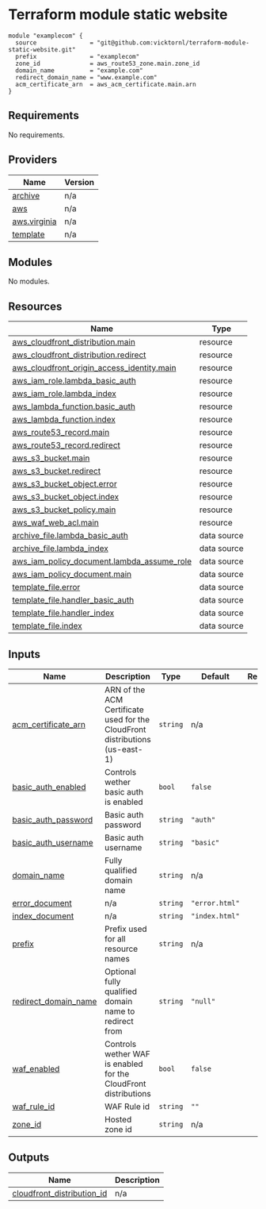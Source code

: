 # Terraform module static website

```
module "examplecom" {
  source               = "git@github.com:vicktornl/terraform-module-static-website.git"
  prefix               = "examplecom"
  zone_id              = aws_route53_zone.main.zone_id
  domain_name          = "example.com"
  redirect_domain_name = "www.example.com"
  acm_certificate_arn  = aws_acm_certificate.main.arn
}
```

<!-- BEGIN_TF_DOCS -->
## Requirements

No requirements.

## Providers

| Name | Version |
|------|---------|
| <a name="provider_archive"></a> [archive](#provider\_archive) | n/a |
| <a name="provider_aws"></a> [aws](#provider\_aws) | n/a |
| <a name="provider_aws.virginia"></a> [aws.virginia](#provider\_aws.virginia) | n/a |
| <a name="provider_template"></a> [template](#provider\_template) | n/a |

## Modules

No modules.

## Resources

| Name | Type |
|------|------|
| [aws_cloudfront_distribution.main](https://registry.terraform.io/providers/hashicorp/aws/latest/docs/resources/cloudfront_distribution) | resource |
| [aws_cloudfront_distribution.redirect](https://registry.terraform.io/providers/hashicorp/aws/latest/docs/resources/cloudfront_distribution) | resource |
| [aws_cloudfront_origin_access_identity.main](https://registry.terraform.io/providers/hashicorp/aws/latest/docs/resources/cloudfront_origin_access_identity) | resource |
| [aws_iam_role.lambda_basic_auth](https://registry.terraform.io/providers/hashicorp/aws/latest/docs/resources/iam_role) | resource |
| [aws_iam_role.lambda_index](https://registry.terraform.io/providers/hashicorp/aws/latest/docs/resources/iam_role) | resource |
| [aws_lambda_function.basic_auth](https://registry.terraform.io/providers/hashicorp/aws/latest/docs/resources/lambda_function) | resource |
| [aws_lambda_function.index](https://registry.terraform.io/providers/hashicorp/aws/latest/docs/resources/lambda_function) | resource |
| [aws_route53_record.main](https://registry.terraform.io/providers/hashicorp/aws/latest/docs/resources/route53_record) | resource |
| [aws_route53_record.redirect](https://registry.terraform.io/providers/hashicorp/aws/latest/docs/resources/route53_record) | resource |
| [aws_s3_bucket.main](https://registry.terraform.io/providers/hashicorp/aws/latest/docs/resources/s3_bucket) | resource |
| [aws_s3_bucket.redirect](https://registry.terraform.io/providers/hashicorp/aws/latest/docs/resources/s3_bucket) | resource |
| [aws_s3_bucket_object.error](https://registry.terraform.io/providers/hashicorp/aws/latest/docs/resources/s3_bucket_object) | resource |
| [aws_s3_bucket_object.index](https://registry.terraform.io/providers/hashicorp/aws/latest/docs/resources/s3_bucket_object) | resource |
| [aws_s3_bucket_policy.main](https://registry.terraform.io/providers/hashicorp/aws/latest/docs/resources/s3_bucket_policy) | resource |
| [aws_waf_web_acl.main](https://registry.terraform.io/providers/hashicorp/aws/latest/docs/resources/waf_web_acl) | resource |
| [archive_file.lambda_basic_auth](https://registry.terraform.io/providers/hashicorp/archive/latest/docs/data-sources/file) | data source |
| [archive_file.lambda_index](https://registry.terraform.io/providers/hashicorp/archive/latest/docs/data-sources/file) | data source |
| [aws_iam_policy_document.lambda_assume_role](https://registry.terraform.io/providers/hashicorp/aws/latest/docs/data-sources/iam_policy_document) | data source |
| [aws_iam_policy_document.main](https://registry.terraform.io/providers/hashicorp/aws/latest/docs/data-sources/iam_policy_document) | data source |
| [template_file.error](https://registry.terraform.io/providers/hashicorp/template/latest/docs/data-sources/file) | data source |
| [template_file.handler_basic_auth](https://registry.terraform.io/providers/hashicorp/template/latest/docs/data-sources/file) | data source |
| [template_file.handler_index](https://registry.terraform.io/providers/hashicorp/template/latest/docs/data-sources/file) | data source |
| [template_file.index](https://registry.terraform.io/providers/hashicorp/template/latest/docs/data-sources/file) | data source |

## Inputs

| Name | Description | Type | Default | Required |
|------|-------------|------|---------|:--------:|
| <a name="input_acm_certificate_arn"></a> [acm\_certificate\_arn](#input\_acm\_certificate\_arn) | ARN of the ACM Certificate used for the CloudFront distributions (us-east-1) | `string` | n/a | yes |
| <a name="input_basic_auth_enabled"></a> [basic\_auth\_enabled](#input\_basic\_auth\_enabled) | Controls wether basic auth is enabled | `bool` | `false` | no |
| <a name="input_basic_auth_password"></a> [basic\_auth\_password](#input\_basic\_auth\_password) | Basic auth password | `string` | `"auth"` | no |
| <a name="input_basic_auth_username"></a> [basic\_auth\_username](#input\_basic\_auth\_username) | Basic auth username | `string` | `"basic"` | no |
| <a name="input_domain_name"></a> [domain\_name](#input\_domain\_name) | Fully qualified domain name | `string` | n/a | yes |
| <a name="input_error_document"></a> [error\_document](#input\_error\_document) | n/a | `string` | `"error.html"` | no |
| <a name="input_index_document"></a> [index\_document](#input\_index\_document) | n/a | `string` | `"index.html"` | no |
| <a name="input_prefix"></a> [prefix](#input\_prefix) | Prefix used for all resource names | `string` | n/a | yes |
| <a name="input_redirect_domain_name"></a> [redirect\_domain\_name](#input\_redirect\_domain\_name) | Optional fully qualified domain name to redirect from | `string` | `"null"` | no |
| <a name="input_waf_enabled"></a> [waf\_enabled](#input\_waf\_enabled) | Controls wether WAF is enabled for the CloudFront distributions | `bool` | `false` | no |
| <a name="input_waf_rule_id"></a> [waf\_rule\_id](#input\_waf\_rule\_id) | WAF Rule id | `string` | `""` | no |
| <a name="input_zone_id"></a> [zone\_id](#input\_zone\_id) | Hosted zone id | `string` | n/a | yes |

## Outputs

| Name | Description |
|------|-------------|
| <a name="output_cloudfront_distribution_id"></a> [cloudfront\_distribution\_id](#output\_cloudfront\_distribution\_id) | n/a |
<!-- END_TF_DOCS -->
